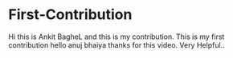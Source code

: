 # First-Contribution
Hi this is Ankit BagheL and this is my contribution.
This is my first contribution
hello anuj bhaiya thanks for this video. Very Helpful..
